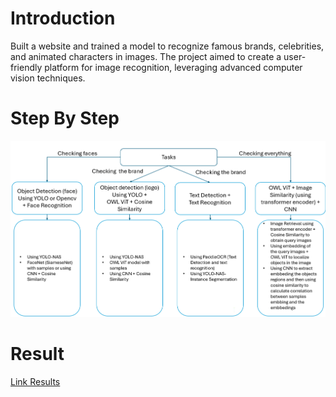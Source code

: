 # Introduction

Built a website and trained a model to recognize famous brands, celebrities, and animated characters in images. The project aimed to create a user-friendly platform for image recognition, leveraging advanced computer vision techniques.

# Step By Step
![My Image](solution.png)

# Result
[Link Results](Overall_Results.xlsx)
